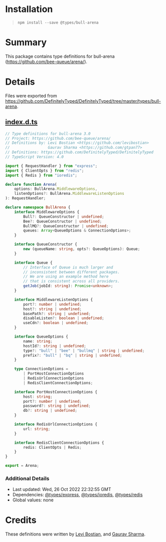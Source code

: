 # Installation
> `npm install --save @types/bull-arena`

# Summary
This package contains type definitions for bull-arena (https://github.com/bee-queue/arena/).

# Details
Files were exported from https://github.com/DefinitelyTyped/DefinitelyTyped/tree/master/types/bull-arena.
## [index.d.ts](https://github.com/DefinitelyTyped/DefinitelyTyped/tree/master/types/bull-arena/index.d.ts)
````ts
// Type definitions for bull-arena 3.0
// Project: https://github.com/bee-queue/arena/
// Definitions by: Levi Bostian <https://github.com/levibostian>
//                 Gaurav Sharma <https://github.com/gtpan77>
// Definitions: https://github.com/DefinitelyTyped/DefinitelyTyped
// TypeScript Version: 4.0

import { RequestHandler } from "express";
import { ClientOpts } from "redis";
import { Redis } from "ioredis";

declare function Arena(
    options: BullArena.MiddlewareOptions,
    listenOptions?: BullArena.MiddlewareListenOptions
): RequestHandler;

declare namespace BullArena {
    interface MiddlewareOptions {
        Bull?: QueueConstructor | undefined;
        Bee?: QueueConstructor | undefined;
        BullMQ?: QueueConstructor | undefined;
        queues: Array<QueueOptions & ConnectionOptions>;
    }

    interface QueueConstructor {
        new (queueName: string, opts?: QueueOptions): Queue;
    }

    interface Queue {
        // Interface of Queue is much larger and
        // inconsistent between different packages.
        // We are using an example method here
        // that is consistent across all providers.
        getJob(jobId: string): Promise<unknown>;
    }

    interface MiddlewareListenOptions {
        port?: number | undefined;
        host?: string | undefined;
        basePath?: string | undefined;
        disableListen?: boolean | undefined;
        useCdn?: boolean | undefined;
    }

    interface QueueOptions {
        name: string;
        hostId?: string | undefined;
        type?: "bull" | "bee" | "bullmq" | string | undefined;
        prefix?: "bull" | "bq" | string | undefined;
    }

    type ConnectionOptions =
        | PortHostConnectionOptions
        | RedisUrlConnectionOptions
        | RedisClientConnectionOptions;

    interface PortHostConnectionOptions {
        host: string;
        port?: number | undefined;
        password?: string | undefined;
        db?: string | undefined;
    }

    interface RedisUrlConnectionOptions {
        url: string;
    }

    interface RedisClientConnectionOptions {
        redis: ClientOpts | Redis;
    }
}

export = Arena;

````

### Additional Details
 * Last updated: Wed, 26 Oct 2022 22:32:55 GMT
 * Dependencies: [@types/express](https://npmjs.com/package/@types/express), [@types/ioredis](https://npmjs.com/package/@types/ioredis), [@types/redis](https://npmjs.com/package/@types/redis)
 * Global values: none

# Credits
These definitions were written by [Levi Bostian](https://github.com/levibostian), and [Gaurav Sharma](https://github.com/gtpan77).
